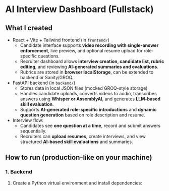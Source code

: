 # AI Interview Dashboard (Fullstack)

## What I created
- React + Vite + Tailwind frontend (in `frontend/`)
  - Candidate interface supports **video recording with single-answer enforcement**, live preview, and optional resume upload for role-specific questions.
  - Recruiter dashboard allows **interview creation, candidate list, rubric editing**, and reviewing **AI-generated summaries and evaluations**.
  - Rubrics are stored in **browser localStorage**, can be extended to backend or Sanity/GROQ.
- FastAPI backend (in `backend/`)
  - Stores data in local JSON files (mocked GROQ-style storage)
  - Handles candidate uploads, converts videos to audio, transcribes answers using **Whisper or AssemblyAI**, and generates **LLM-based skill evaluation**.
  - Supports **AI-generated role-specific introductions** and **dynamic question generation** based on role description and resume.
- Interview flow:
  - Candidates see **one question at a time**, record and submit answers sequentially.
  - Recruiters can **upload resumes**, create interviews, and view structured **AI-based skill evaluations** and summaries.

## How to run (production-like on your machine)

### 1. Backend
1. Create a Python virtual environment and install dependencies:
